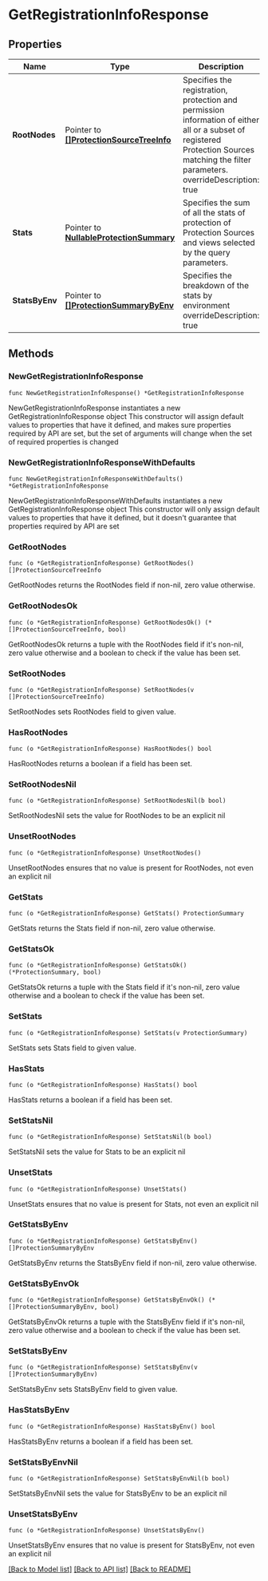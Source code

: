 # GetRegistrationInfoResponse

## Properties

Name | Type | Description | Notes
------------ | ------------- | ------------- | -------------
**RootNodes** | Pointer to [**[]ProtectionSourceTreeInfo**](ProtectionSourceTreeInfo.md) | Specifies the registration, protection and permission information of either all or a subset of registered Protection Sources matching the filter parameters. overrideDescription: true | [optional] 
**Stats** | Pointer to [**NullableProtectionSummary**](ProtectionSummary.md) | Specifies the sum of all the stats of protection of Protection Sources and views selected by the query parameters. | [optional] 
**StatsByEnv** | Pointer to [**[]ProtectionSummaryByEnv**](ProtectionSummaryByEnv.md) | Specifies the breakdown of the stats by environment overrideDescription: true | [optional] 

## Methods

### NewGetRegistrationInfoResponse

`func NewGetRegistrationInfoResponse() *GetRegistrationInfoResponse`

NewGetRegistrationInfoResponse instantiates a new GetRegistrationInfoResponse object
This constructor will assign default values to properties that have it defined,
and makes sure properties required by API are set, but the set of arguments
will change when the set of required properties is changed

### NewGetRegistrationInfoResponseWithDefaults

`func NewGetRegistrationInfoResponseWithDefaults() *GetRegistrationInfoResponse`

NewGetRegistrationInfoResponseWithDefaults instantiates a new GetRegistrationInfoResponse object
This constructor will only assign default values to properties that have it defined,
but it doesn't guarantee that properties required by API are set

### GetRootNodes

`func (o *GetRegistrationInfoResponse) GetRootNodes() []ProtectionSourceTreeInfo`

GetRootNodes returns the RootNodes field if non-nil, zero value otherwise.

### GetRootNodesOk

`func (o *GetRegistrationInfoResponse) GetRootNodesOk() (*[]ProtectionSourceTreeInfo, bool)`

GetRootNodesOk returns a tuple with the RootNodes field if it's non-nil, zero value otherwise
and a boolean to check if the value has been set.

### SetRootNodes

`func (o *GetRegistrationInfoResponse) SetRootNodes(v []ProtectionSourceTreeInfo)`

SetRootNodes sets RootNodes field to given value.

### HasRootNodes

`func (o *GetRegistrationInfoResponse) HasRootNodes() bool`

HasRootNodes returns a boolean if a field has been set.

### SetRootNodesNil

`func (o *GetRegistrationInfoResponse) SetRootNodesNil(b bool)`

 SetRootNodesNil sets the value for RootNodes to be an explicit nil

### UnsetRootNodes
`func (o *GetRegistrationInfoResponse) UnsetRootNodes()`

UnsetRootNodes ensures that no value is present for RootNodes, not even an explicit nil
### GetStats

`func (o *GetRegistrationInfoResponse) GetStats() ProtectionSummary`

GetStats returns the Stats field if non-nil, zero value otherwise.

### GetStatsOk

`func (o *GetRegistrationInfoResponse) GetStatsOk() (*ProtectionSummary, bool)`

GetStatsOk returns a tuple with the Stats field if it's non-nil, zero value otherwise
and a boolean to check if the value has been set.

### SetStats

`func (o *GetRegistrationInfoResponse) SetStats(v ProtectionSummary)`

SetStats sets Stats field to given value.

### HasStats

`func (o *GetRegistrationInfoResponse) HasStats() bool`

HasStats returns a boolean if a field has been set.

### SetStatsNil

`func (o *GetRegistrationInfoResponse) SetStatsNil(b bool)`

 SetStatsNil sets the value for Stats to be an explicit nil

### UnsetStats
`func (o *GetRegistrationInfoResponse) UnsetStats()`

UnsetStats ensures that no value is present for Stats, not even an explicit nil
### GetStatsByEnv

`func (o *GetRegistrationInfoResponse) GetStatsByEnv() []ProtectionSummaryByEnv`

GetStatsByEnv returns the StatsByEnv field if non-nil, zero value otherwise.

### GetStatsByEnvOk

`func (o *GetRegistrationInfoResponse) GetStatsByEnvOk() (*[]ProtectionSummaryByEnv, bool)`

GetStatsByEnvOk returns a tuple with the StatsByEnv field if it's non-nil, zero value otherwise
and a boolean to check if the value has been set.

### SetStatsByEnv

`func (o *GetRegistrationInfoResponse) SetStatsByEnv(v []ProtectionSummaryByEnv)`

SetStatsByEnv sets StatsByEnv field to given value.

### HasStatsByEnv

`func (o *GetRegistrationInfoResponse) HasStatsByEnv() bool`

HasStatsByEnv returns a boolean if a field has been set.

### SetStatsByEnvNil

`func (o *GetRegistrationInfoResponse) SetStatsByEnvNil(b bool)`

 SetStatsByEnvNil sets the value for StatsByEnv to be an explicit nil

### UnsetStatsByEnv
`func (o *GetRegistrationInfoResponse) UnsetStatsByEnv()`

UnsetStatsByEnv ensures that no value is present for StatsByEnv, not even an explicit nil

[[Back to Model list]](../README.md#documentation-for-models) [[Back to API list]](../README.md#documentation-for-api-endpoints) [[Back to README]](../README.md)


